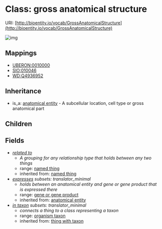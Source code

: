 # Class: gross anatomical structure




URI: [http://bioentity.io/vocab/GrossAnatomicalStructure](http://bioentity.io/vocab/GrossAnatomicalStructure)

![img](http://yuml.me/diagram/nofunky;dir:TB/class/\[AnatomicalEntity]^-\[GrossAnatomicalStructure|id(i):identifier_type%20%3F;name(i):label_type%20%3F;category(i):label_type%20%3F;node_property(i):string%20%3F;iri(i):iri_type%20%3F;full_name(i):label_type%20%3F;description(i):narrative_text%20%3F;systematic_synonym(i):label_type%20%3F;has_phenotype(i):phenotype%20%3F],%20\[GrossAnatomicalStructure]-%20related%20to(i)%20%3F>\[NamedThing],%20\[GrossAnatomicalStructure]-%20expresses(i)%20%3F>\[GeneOrGeneProduct],%20\[GrossAnatomicalStructure]-%20in%20taxon(i)%20%3F>\[OrganismTaxon])
## Mappings

 * [UBERON:0010000](http://purl.obolibrary.org/obo/UBERON_0010000)
 * [SIO:010046](http://semanticscience.org/resource/SIO_010046)
 * [WD:Q4936952](http://purl.obolibrary.org/obo/WD_Q4936952)
## Inheritance

 *  is_a: [anatomical entity](AnatomicalEntity.md) - A subcellular location, cell type or gross anatomical part
## Children

## Fields

 * _[related to](related_to.md)_
    * _A grouping for any relationship type that holds between any two things_
    * range: [named thing](NamedThing.md)
    * inherited from: [named thing](NamedThing.md)
 * _[expresses](expresses.md) *subsets: translator_minimal*_
    * _holds between an anatomical entity and gene or gene product that is expressed there_
    * range: [gene or gene product](GeneOrGeneProduct.md)
    * inherited from: [anatomical entity](AnatomicalEntity.md)
 * _[in taxon](in_taxon.md) *subsets: translator_minimal*_
    * _connects a thing to a class representing a taxon_
    * range: [organism taxon](OrganismTaxon.md)
    * inherited from: [thing with taxon](ThingWithTaxon.md)

